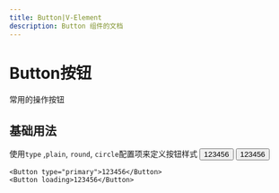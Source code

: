 ```yaml
---
title: Button|V-Element
description: Button 组件的文档
---
```


# Button按钮

常用的操作按钮

## 基础用法

使用`type` ,`plain`, `round`, `circle`配置项来定义按钮样式
<Button type='primary'>123456</Button>
<Button loading>123456</Button>

```vue
<Button type="primary">123456</Button>
<Button loading>123456</Button>
```

<script setup>
  import Button from '../../src/components/Button/Button.vue'

</script>
